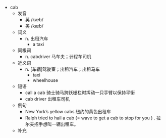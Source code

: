 - cab
  - 发音
    - 英 /kæb/
    - 美 /kæb/
  - 词义
    - n. 出租汽车
      - a taxi
  - 同根词
    - n. cabdriver 马车夫；计程车司机
  - 近义词
    - n. [车辆]驾驶室；出租汽车；出租马车
      - taxi
      - wheelhouse
  - 短语
    - call a cab 骑士骑马跨跃栅栏时挥动一只手臂以保持平衡
    - cab driver 出租车司机
  - 例句
    - New York’s yellow cabs 纽约的黄色出租车
    - Ralph tried to hail a cab (= wave to get a cab to stop for you ) . 拉尔夫招手想叫一辆出租车。
  - 补充